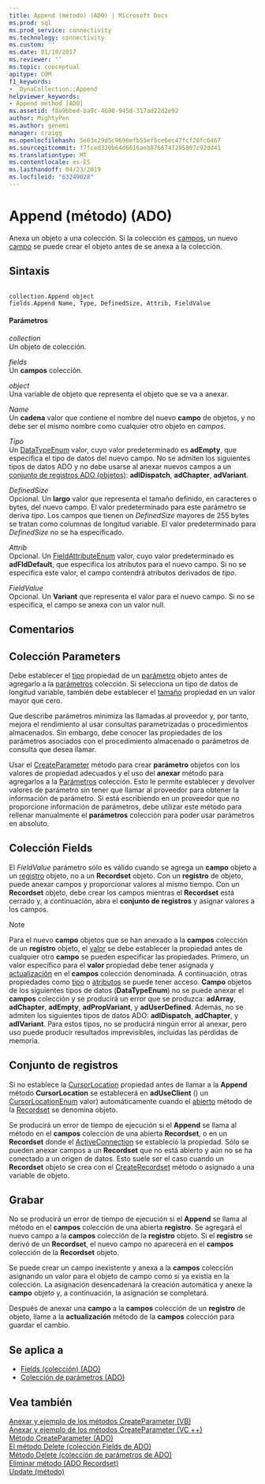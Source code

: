 ```yaml
---
title: Append (método) (ADO) | Microsoft Docs
ms.prod: sql
ms.prod_service: connectivity
ms.technology: connectivity
ms.custom: ''
ms.date: 01/19/2017
ms.reviewer: ''
ms.topic: conceptual
apitype: COM
f1_keywords:
- _DynaCollection::Append
helpviewer_keywords:
- Append method [ADO]
ms.assetid: f8a9bbed-ba9c-4698-945d-317ad22d2e92
author: MightyPen
ms.author: genemi
manager: craigg
ms.openlocfilehash: 5e03e29d5c9696efb55ef5ce6ec47fcf28fc0467
ms.sourcegitcommit: f7fced330b64d6616aeb8766747295807c92dd41
ms.translationtype: MT
ms.contentlocale: es-ES
ms.lasthandoff: 04/23/2019
ms.locfileid: "63249028"
---
```

# <a name="append-method-ado"></a>Append (método) (ADO)
Anexa un objeto a una colección. Si la colección es [campos](../../../ado/reference/ado-api/fields-collection-ado.md), un nuevo [campo](../../../ado/reference/ado-api/field-object.md) se puede crear el objeto antes de se anexa a la colección.  
  
## <a name="syntax"></a>Sintaxis  
  
```  
  
collection.Append object  
fields.Append Name, Type, DefinedSize, Attrib, FieldValue  
```  
  
#### <a name="parameters"></a>Parámetros  
 *collection*  
 Un objeto de colección.  
  
 *fields*  
 Un **campos** colección.  
  
 *object*  
 Una variable de objeto que representa el objeto que se va a anexar.  
  
 *Name*  
 Un **cadena** valor que contiene el nombre del nuevo **campo** de objetos, y no debe ser el mismo nombre como cualquier otro objeto en *campos*.  
  
 *Tipo*  
 Un [DataTypeEnum](../../../ado/reference/ado-api/datatypeenum.md) valor, cuyo valor predeterminado es **adEmpty**, que especifica el tipo de datos del nuevo campo. No se admiten los siguientes tipos de datos ADO y no debe usarse al anexar nuevos campos a un [conjunto de registros ADO (objetos)](../../../ado/reference/ado-api/recordset-object-ado.md): **adIDispatch**, **adChapter**, **adVariant**.  
  
 *DefinedSize*  
 Opcional. Un **largo** valor que representa el tamaño definido, en caracteres o bytes, del nuevo campo. El valor predeterminado para este parámetro se deriva *tipo*. Los campos que tienen un *DefinedSize* mayores de 255 bytes se tratan como columnas de longitud variable. El valor predeterminado para *DefinedSize* no se ha especificado.  
  
 *Attrib*  
 Opcional. Un [FieldAttributeEnum](../../../ado/reference/ado-api/fieldattributeenum.md) valor, cuyo valor predeterminado es **adFldDefault**, que especifica los atributos para el nuevo campo. Si no se especifica este valor, el campo contendrá atributos derivados de *tipo*.  
  
 *FieldValue*  
 Opcional. Un **Variant** que representa el valor para el nuevo campo. Si no se especifica, el campo se anexa con un valor null.  
  
## <a name="remarks"></a>Comentarios  
  
## <a name="parameters-collection"></a>Colección Parameters  
 Debe establecer el [tipo](../../../ado/reference/ado-api/type-property-ado.md) propiedad de un [parámetro](../../../ado/reference/ado-api/parameter-object.md) objeto antes de agregarlo a la [parámetros](../../../ado/reference/ado-api/parameters-collection-ado.md) colección. Si selecciona un tipo de datos de longitud variable, también debe establecer el [tamaño](../../../ado/reference/ado-api/size-property-ado-parameter.md) propiedad en un valor mayor que cero.  
  
 Que describe parámetros minimiza las llamadas al proveedor y, por tanto, mejora el rendimiento al usar consultas parametrizadas o procedimientos almacenados. Sin embargo, debe conocer las propiedades de los parámetros asociados con el procedimiento almacenado o parámetros de consulta que desea llamar.  
  
 Usar el [CreateParameter](../../../ado/reference/ado-api/createparameter-method-ado.md) método para crear **parámetro** objetos con los valores de propiedad adecuados y el uso del **anexar** método para agregarlos a la [ Parámetros](../../../ado/reference/ado-api/parameters-collection-ado.md) colección. Esto le permite establecer y devolver valores de parámetro sin tener que llamar al proveedor para obtener la información de parámetro. Si está escribiendo en un proveedor que no proporcione información de parámetros, debe utilizar este método para rellenar manualmente el **parámetros** colección para poder usar parámetros en absoluto.  
  
## <a name="fields-collection"></a>Colección Fields  
 El *FieldValue* parámetro sólo es válido cuando se agrega un **campo** objeto a un [registro](../../../ado/reference/ado-api/record-object-ado.md) objeto, no a un **Recordset** objeto. Con un **registro** de objeto, puede anexar campos y proporcionar valores al mismo tiempo. Con un **Recordset** objeto, debe crear los campos mientras el **Recordset** está cerrado y, a continuación, abra el **conjunto de registros** y asignar valores a los campos.  
  
> [!NOTE]
>  Para el nuevo **campo** objetos que se han anexado a la **campos** colección de un **registro** objeto, el [valor](../../../ado/reference/ado-api/value-property-ado.md) se debe establecer la propiedad antes de cualquier otro **campo** se pueden especificar las propiedades. Primero, un valor específico para el **valor** propiedad debe tener asignada y [actualización](../../../ado/reference/ado-api/update-method.md) en el **campos** colección denominada. A continuación, otras propiedades como [tipo](../../../ado/reference/ado-api/type-property-ado.md) o [atributos](../../../ado/reference/ado-api/attributes-property-ado.md) se puede tener acceso. **Campo** objetos de los siguientes tipos de datos (**DataTypeEnum**) no se puede anexar el **campos** colección y se producirá un error que se produzca: **adArray**, **adChapter**, **adEmpty**, **adPropVariant**, y **adUserDefined**. Además, no se admiten los siguientes tipos de datos ADO: **adIDispatch**, **adChapter**, y **adIVariant**. Para estos tipos, no se producirá ningún error al anexar, pero uso puede producir resultados imprevisibles, incluidas las pérdidas de memoria.  
  
## <a name="recordset"></a>Conjunto de registros  
 Si no establece la [CursorLocation](../../../ado/reference/ado-api/cursorlocation-property-ado.md) propiedad antes de llamar a la **Append** método **CursorLocation** se establecerá en **adUseClient** () un [CursorLocationEnum](../../../ado/reference/ado-api/cursorlocationenum.md) valor) automáticamente cuando el [abierto](../../../ado/reference/ado-api/open-method-ado-recordset.md) método de la [Recordset](../../../ado/reference/ado-api/recordset-object-ado.md) se denomina objeto.  
  
 Se producirá un error de tiempo de ejecución si el **Append** se llama al método en el **campos** colección de una abierta **Recordset**, o en un **Recordset** donde el [ActiveConnection](../../../ado/reference/ado-api/activeconnection-property-ado.md) se estableció la propiedad. Sólo se pueden anexar campos a un **Recordset** que no está abierto y aún no se ha conectado a un origen de datos. Esto suele ser el caso cuando un **Recordset** objeto se crea con el [CreateRecordset](../../../ado/reference/rds-api/createrecordset-method-rds.md) método o asignado a una variable de objeto.  
  
## <a name="record"></a>Grabar  
 No se producirá un error de tiempo de ejecución si el **Append** se llama al método en el **campos** colección de una abierta **registro**. Se agregará el nuevo campo a la **campos** colección de la **registro** objeto. Si el **registro** se derivó de un **Recordset**, el nuevo campo no aparecerá en el **campos** colección de la **Recordset** objeto.  
  
 Se puede crear un campo inexistente y anexa a la **campos** colección asignando un valor para el objeto de campo como si ya existía en la colección. La asignación desencadenará la creación automática y anexe la **campo** objeto y, a continuación, la asignación se completará.  
  
 Después de anexar una **campo** a la **campos** colección de un **registro** de objeto, llame a la **actualización** método de la **campos**  colección para guardar el cambio.  
  
## <a name="applies-to"></a>Se aplica a  
  
- [Fields (colección) (ADO)](../../../ado/reference/ado-api/fields-collection-ado.md)  
- [Colección de parámetros (ADO)](../../../ado/reference/ado-api/parameters-collection-ado.md)  
  
## <a name="see-also"></a>Vea también  
 [Anexar y ejemplo de los métodos CreateParameter (VB)](../../../ado/reference/ado-api/append-and-createparameter-methods-example-vb.md)   
 [Anexar y ejemplo de los métodos CreateParameter (VC ++)](../../../ado/reference/ado-api/append-and-createparameter-methods-example-vc.md)   
 [Método CreateParameter (ADO)](../../../ado/reference/ado-api/createparameter-method-ado.md)   
 [El método Delete (colección Fields de ADO)](../../../ado/reference/ado-api/delete-method-ado-fields-collection.md)   
 [Método Delete (colección de parámetros de ADO)](../../../ado/reference/ado-api/delete-method-ado-parameters-collection.md)   
 [Eliminar método (ADO Recordset)](../../../ado/reference/ado-api/delete-method-ado-recordset.md)   
 [Update (método)](../../../ado/reference/ado-api/update-method.md)
